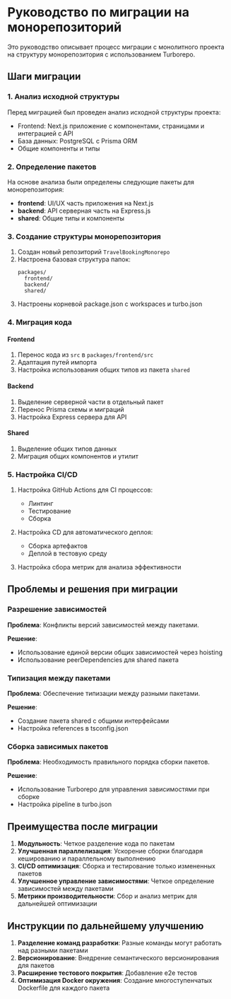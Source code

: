 # Руководство по миграции на монорепозиторий

Это руководство описывает процесс миграции с монолитного проекта на структуру монорепозитория с использованием Turborepo.

## Шаги миграции

### 1. Анализ исходной структуры

Перед миграцией был проведен анализ исходной структуры проекта:

- Frontend: Next.js приложение с компонентами, страницами и интеграцией с API
- База данных: PostgreSQL с Prisma ORM
- Общие компоненты и типы

### 2. Определение пакетов

На основе анализа были определены следующие пакеты для монорепозитория:

- **frontend**: UI/UX часть приложения на Next.js
- **backend**: API серверная часть на Express.js
- **shared**: Общие типы и компоненты

### 3. Создание структуры монорепозитория

1. Создан новый репозиторий `TravelBookingMonorepo`
2. Настроена базовая структура папок:
   ```
   packages/
     frontend/
     backend/
     shared/
   ```
3. Настроены корневой package.json с workspaces и turbo.json

### 4. Миграция кода

#### Frontend

1. Перенос кода из `src` в `packages/frontend/src`
2. Адаптация путей импорта
3. Настройка использования общих типов из пакета `shared`

#### Backend

1. Выделение серверной части в отдельный пакет
2. Перенос Prisma схемы и миграций
3. Настройка Express сервера для API

#### Shared

1. Выделение общих типов данных
2. Миграция общих компонентов и утилит

### 5. Настройка CI/CD

1. Настройка GitHub Actions для CI процессов:
   - Линтинг
   - Тестирование
   - Сборка

2. Настройка CD для автоматического деплоя:
   - Сборка артефактов
   - Деплой в тестовую среду

3. Настройка сбора метрик для анализа эффективности

## Проблемы и решения при миграции

### Разрешение зависимостей

**Проблема**: Конфликты версий зависимостей между пакетами.

**Решение**: 
- Использование единой версии общих зависимостей через hoisting
- Использование peerDependencies для shared пакета

### Типизация между пакетами

**Проблема**: Обеспечение типизации между разными пакетами.

**Решение**:
- Создание пакета shared с общими интерфейсами
- Настройка references в tsconfig.json

### Сборка зависимых пакетов

**Проблема**: Необходимость правильного порядка сборки пакетов.

**Решение**:
- Использование Turborepo для управления зависимостями при сборке
- Настройка pipeline в turbo.json

## Преимущества после миграции

1. **Модульность**: Четкое разделение кода по пакетам
2. **Улучшенная параллелизация**: Ускорение сборки благодаря кешированию и параллельному выполнению
3. **CI/CD оптимизация**: Сборка и тестирование только измененных пакетов
4. **Улучшенное управление зависимостями**: Четкое определение зависимостей между пакетами
5. **Метрики производительности**: Сбор и анализ метрик для дальнейшей оптимизации

## Инструкции по дальнейшему улучшению

1. **Разделение команд разработки**: Разные команды могут работать над разными пакетами
2. **Версионирование**: Внедрение семантического версионирования для пакетов
3. **Расширение тестового покрытия**: Добавление e2e тестов
4. **Оптимизация Docker окружения**: Создание многоступенчатых Dockerfile для каждого пакета
